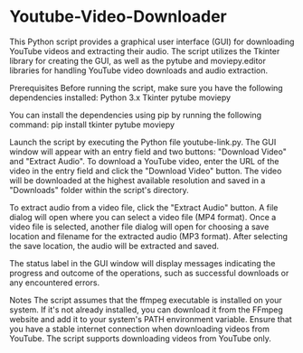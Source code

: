 # Youtube-Video-Downloader
This Python script provides a graphical user interface (GUI) for downloading YouTube videos and extracting their audio. 
The script utilizes the Tkinter library for creating the GUI, as well as the pytube and moviepy.editor libraries for handling YouTube video downloads and audio extraction.

Prerequisites
Before running the script, make sure you have the following dependencies installed:
Python 3.x
Tkinter
pytube
moviepy

You can install the dependencies using pip by running the following command:
pip install tkinter pytube moviepy

Launch the script by executing the Python file youtube-link.py.
The GUI window will appear with an entry field and two buttons: "Download Video" and "Extract Audio".
To download a YouTube video, enter the URL of the video in the entry field and click the "Download Video" button. The video will be downloaded at the highest available resolution and saved in a "Downloads" folder within the script's directory.

To extract audio from a video file, click the "Extract Audio" button. A file dialog will open where you can select a video file (MP4 format). Once a video file is selected, another file dialog will open for choosing a save location and filename for the extracted audio (MP3 format). After selecting the save location, the audio will be extracted and saved.

The status label in the GUI window will display messages indicating the progress and outcome of the operations, such as successful downloads or any encountered errors.

Notes
The script assumes that the ffmpeg executable is installed on your system. If it's not already installed, you can download it from the FFmpeg website and add it to your system's PATH environment variable.
Ensure that you have a stable internet connection when downloading videos from YouTube.
The script supports downloading videos from YouTube only.




